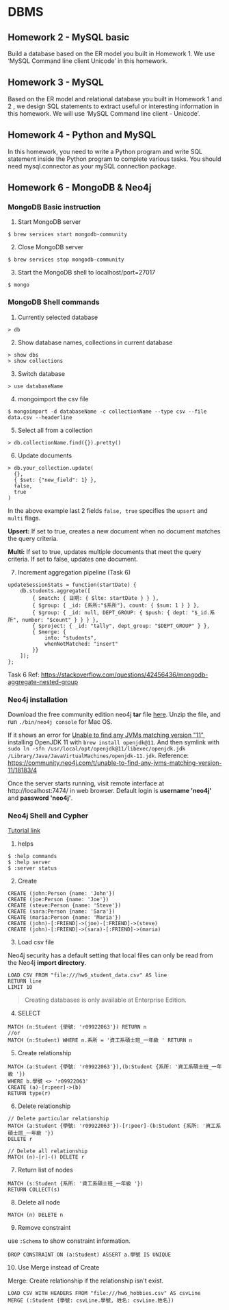 # DBMS

## Homework 2 - MySQL basic

Build a database based on the ER model you built in Homework 1. We use ‘MySQL Command line client Unicode’ in this homework.

## Homework 3 - MySQL

Based on the ER model and relational database you built in Homework 1 and 2 , we design SQL statements to extract useful or interesting information in this homework. We will use ‘MySQL Command line client - Unicode’.

## Homework 4 - Python and MySQL

In this homework, you need to write a Python program and write SQL statement inside the Python program to complete various tasks. You should need mysql.connector as your mySQL connection package.

## Homework 6 - MongoDB & Neo4j

### MongoDB Basic instruction

1. Start MongoDB server

```shell
$ brew services start mongodb-community
```

2. Close MongoDB server

```shell
$ brew services stop mongodb-community
```

3. Start the MongoDB shell to localhost/port=27017

 ```shell
 $ mongo
 ```



### MongoDB Shell commands

1. Currently selected database

```shell
> db
```

2. Show database names, collections in current database

```shell
> show dbs
> show collections
```

3. Switch database

```shell
> use databaseName
```

4. mongoimport the csv file

```shell
$ mongoimport -d databaseName -c collectionName --type csv --file data.csv --headerline
```

5. Select all from a collection

```shell
> db.collectionName.find({}).pretty()
```

6. Update documents

```shell
> db.your_collection.update(
  {},
  { $set: {"new_field": 1} },
  false,
  true
)
```

In the above example last 2 fields `false, true` specifies the `upsert` and `multi` flags.

**Upsert:** If set to true, creates a new document when no document matches the query criteria.

**Multi:** If set to true, updates multiple documents that meet the query criteria. If set to false, updates one document.

7. Increment aggregation pipeline (Task 6)

```shell
updateSessionStats = function(startDate) {
	db.students.aggregate([
		{ $match: { 日期: { $lte: startDate } } },
		{ $group: { _id: {系所:"$系所"}, count: { $sum: 1 } } },
		{ $group: { _id: null, DEPT_GROUP: { $push: { dept: "$_id.系所", number: "$count" } } } },
		{ $project: { _id: "tally", dept_group: "$DEPT_GROUP" } },
		{ $merge: {
			into: "students",
			whenNotMatched: "insert"
		}}
	]);
};
```

Task 6 Ref: https://stackoverflow.com/questions/42456436/mongodb-aggregate-nested-group



### Neo4j installation

Download the free community edition neo4j **tar** file [here](https://neo4j.com/download-center/#community). Unzip the file, and run `./bin/neo4j console` for Mac OS.

If it shows an error for <u>Unable to find any JVMs matching version "11"</u>, installing OpenJDK 11 with `brew install openjdk@11`. And then symlink with `sudo ln -sfn /usr/local/opt/openjdk@11/libexec/openjdk.jdk /Library/Java/JavaVirtualMachines/openjdk-11.jdk`. Reference: https://community.neo4j.com/t/unable-to-find-any-jvms-matching-version-11/18183/4

Once the server starts running, visit remote interface at http://localhost:7474/ in web browser. Default login is **username 'neo4j'** and **password 'neo4j'**.



### Neo4j Shell and Cypher

[Tutorial link](https://neo4j.com/docs/cypher-manual/4.2/introduction/#cypher-intro)

1. helps

```she
$ :help commands
$ :help server
$ :server status
```

2. Create 

```cypher
CREATE (john:Person {name: 'John'})
CREATE (joe:Person {name: 'Joe'})
CREATE (steve:Person {name: 'Steve'})
CREATE (sara:Person {name: 'Sara'})
CREATE (maria:Person {name: 'Maria'})
CREATE (john)-[:FRIEND]->(joe)-[:FRIEND]->(steve)
CREATE (john)-[:FRIEND]->(sara)-[:FRIEND]->(maria)
```

3. Load csv file

Neo4j security has a default setting that local files can only be read from the Neo4j **import directory**.

```cypher
LOAD CSV FROM "file:///hw6_student_data.csv" AS line
RETURN line
LIMIT 10
```

> Creating databases is only available at Enterprise Edition.

4. SELECT

```cypher
MATCH (n:Student {學號: 'r09922063'}) RETURN n
//or
MATCH (n:Student) WHERE n.系所 = '資工系碩士班_一年級 ' RETURN n
```

5. Create relationship

```cypher
MATCH (a:Student {學號: 'r09922063'}),(b:Student {系所: '資工系碩士班_一年級 '})
WHERE b.學號 <> 'r09922063'
CREATE (a)-[r:peer]->(b)
RETURN type(r)
```

6. Delete relationship

```cypher
// Delete particular relationship
MATCH (a:Student {學號: 'r09922063'})-[r:peer]-(b:Student {系所: '資工系碩士班_一年級 '})
DELETE r
                                                           
// Delete all relationship
MATCH (n)-[r]-() DELETE r
```

7. Return list of nodes

```cypher
MATCH (s:Student {系所: '資工系碩士班_一年級 '})
RETURN COLLECT(s)
```

8. Delete all node

```cypher
MATCH (n) DELETE n
```

9. Remove constraint

use `:Schema` to show constraint information.

```cypher
DROP CONSTRAINT ON (a:Student) ASSERT a.學號 IS UNIQUE
```

10. Use Merge instead of Create

Merge: Create relationship if the relationship isn't exist.

```cypher
LOAD CSV WITH HEADERS FROM "file:///hw6_hobbies.csv" AS csvLine
MERGE (:Student {學號: csvLine.學號, 姓名: csvLine.姓名})
```

